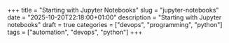 +++
title = "Starting with Jupyter Notebooks"
slug = "jupyter-notebooks"
date = "2025-10-20T22:18:00+01:00"
description = "Starting with Jupyter notebooks"
draft = true
categories = ["devops", "programming", "python"]
tags = ["automation", "devops", "python"]
+++

